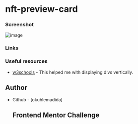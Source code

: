 # nft-preview-card

### Screenshot

![image](https://github.com/okuhlemadida/nft-preview-card/assets/111228251/aad9223d-a9e6-4565-9d37-09bdc5edd69d)


### Links


### Useful resources

- [w3schools](https://www.w3schools.com/html/tryit.asp?filename=tryhtml_div4) - This helped me with displaying divs vertically.

## Author

- Github - [okuhlemadida]

  ## Frontend Mentor Challenge

